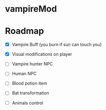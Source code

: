 # vampireMod

# Roadmap

- [X] Vampire Buff (you burn if sun can touch you)
- [X] Visual modifications on player
- [ ] Vampire hunter NPC
- [ ] Human NPC
- [ ] Blood potion item
- [ ] Bat transformation
- [ ] Animals control

